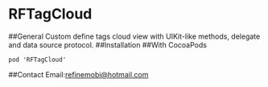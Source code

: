 # RFTagCloud

##General
Custom define tags cloud view with UIKit-like methods, delegate and data source protocol.
##Installation
##With CocoaPods
```
pod 'RFTagCloud'
```
##Contact
Email:refinemobi@hotmail.com
